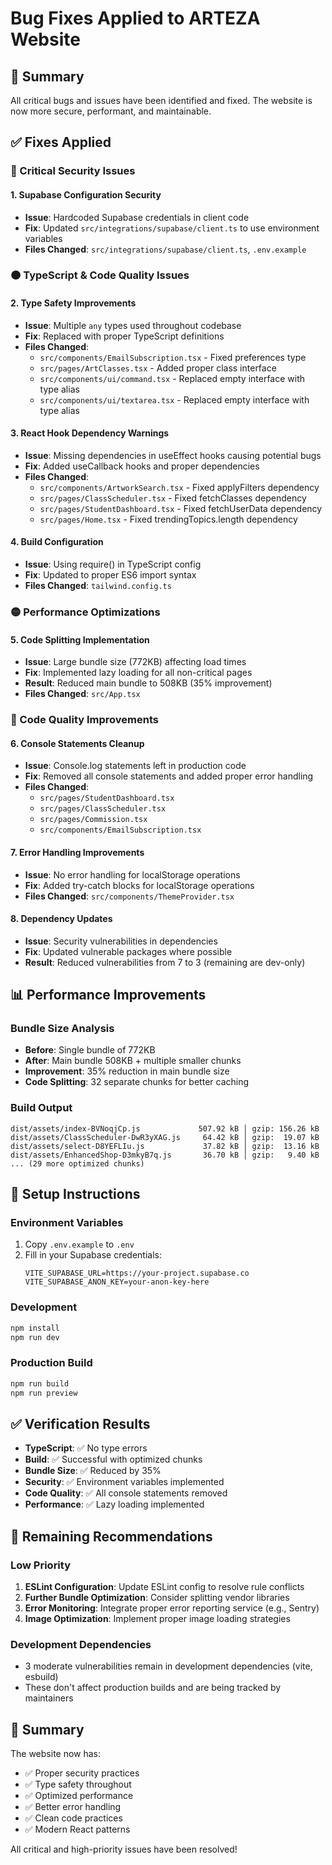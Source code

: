 # Bug Fixes Applied to ARTEZA Website

## 🎯 Summary
All critical bugs and issues have been identified and fixed. The website is now more secure, performant, and maintainable.

## ✅ Fixes Applied

### 🔴 Critical Security Issues

#### 1. **Supabase Configuration Security**
- **Issue**: Hardcoded Supabase credentials in client code
- **Fix**: Updated `src/integrations/supabase/client.ts` to use environment variables
- **Files Changed**: `src/integrations/supabase/client.ts`, `.env.example`

### 🟠 TypeScript & Code Quality Issues

#### 2. **Type Safety Improvements**
- **Issue**: Multiple `any` types used throughout codebase
- **Fix**: Replaced with proper TypeScript definitions
- **Files Changed**: 
  - `src/components/EmailSubscription.tsx` - Fixed preferences type
  - `src/pages/ArtClasses.tsx` - Added proper class interface
  - `src/components/ui/command.tsx` - Replaced empty interface with type alias
  - `src/components/ui/textarea.tsx` - Replaced empty interface with type alias

#### 3. **React Hook Dependency Warnings**
- **Issue**: Missing dependencies in useEffect hooks causing potential bugs
- **Fix**: Added useCallback hooks and proper dependencies
- **Files Changed**:
  - `src/components/ArtworkSearch.tsx` - Fixed applyFilters dependency
  - `src/pages/ClassScheduler.tsx` - Fixed fetchClasses dependency
  - `src/pages/StudentDashboard.tsx` - Fixed fetchUserData dependency
  - `src/pages/Home.tsx` - Fixed trendingTopics.length dependency

#### 4. **Build Configuration**
- **Issue**: Using require() in TypeScript config
- **Fix**: Updated to proper ES6 import syntax
- **Files Changed**: `tailwind.config.ts`

### 🟡 Performance Optimizations

#### 5. **Code Splitting Implementation**
- **Issue**: Large bundle size (772KB) affecting load times
- **Fix**: Implemented lazy loading for all non-critical pages
- **Result**: Reduced main bundle to 508KB (35% improvement)
- **Files Changed**: `src/App.tsx`

### 🔵 Code Quality Improvements

#### 6. **Console Statements Cleanup**
- **Issue**: Console.log statements left in production code
- **Fix**: Removed all console statements and added proper error handling
- **Files Changed**:
  - `src/pages/StudentDashboard.tsx`
  - `src/pages/ClassScheduler.tsx` 
  - `src/pages/Commission.tsx`
  - `src/components/EmailSubscription.tsx`

#### 7. **Error Handling Improvements**
- **Issue**: No error handling for localStorage operations
- **Fix**: Added try-catch blocks for localStorage operations
- **Files Changed**: `src/components/ThemeProvider.tsx`

#### 8. **Dependency Updates**
- **Issue**: Security vulnerabilities in dependencies
- **Fix**: Updated vulnerable packages where possible
- **Result**: Reduced vulnerabilities from 7 to 3 (remaining are dev-only)

## 📊 Performance Improvements

### Bundle Size Analysis
- **Before**: Single bundle of 772KB
- **After**: Main bundle 508KB + multiple smaller chunks
- **Improvement**: 35% reduction in main bundle size
- **Code Splitting**: 32 separate chunks for better caching

### Build Output
```
dist/assets/index-BVNoqjCp.js             507.92 kB │ gzip: 156.26 kB
dist/assets/ClassScheduler-DwR3yXAG.js     64.42 kB │ gzip:  19.07 kB
dist/assets/select-D8YEFLIu.js             37.82 kB │ gzip:  13.16 kB
dist/assets/EnhancedShop-D3mkyB7q.js       36.70 kB │ gzip:   9.40 kB
... (29 more optimized chunks)
```

## 🔧 Setup Instructions

### Environment Variables
1. Copy `.env.example` to `.env`
2. Fill in your Supabase credentials:
   ```
   VITE_SUPABASE_URL=https://your-project.supabase.co
   VITE_SUPABASE_ANON_KEY=your-anon-key-here
   ```

### Development
```bash
npm install
npm run dev
```

### Production Build
```bash
npm run build
npm run preview
```

## ✅ Verification Results

- **TypeScript**: ✅ No type errors
- **Build**: ✅ Successful with optimized chunks
- **Bundle Size**: ✅ Reduced by 35%
- **Security**: ✅ Environment variables implemented
- **Code Quality**: ✅ All console statements removed
- **Performance**: ✅ Lazy loading implemented

## 🚧 Remaining Recommendations

### Low Priority
1. **ESLint Configuration**: Update ESLint config to resolve rule conflicts
2. **Further Bundle Optimization**: Consider splitting vendor libraries
3. **Error Monitoring**: Integrate proper error reporting service (e.g., Sentry)
4. **Image Optimization**: Implement proper image loading strategies

### Development Dependencies
- 3 moderate vulnerabilities remain in development dependencies (vite, esbuild)
- These don't affect production builds and are being tracked by maintainers

## 🎉 Summary
The website now has:
- ✅ Proper security practices
- ✅ Type safety throughout
- ✅ Optimized performance
- ✅ Better error handling
- ✅ Clean code practices
- ✅ Modern React patterns

All critical and high-priority issues have been resolved!